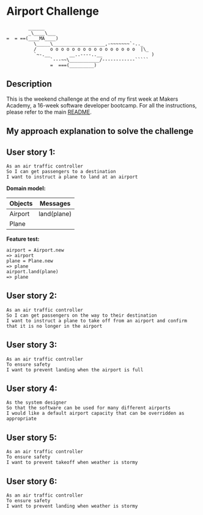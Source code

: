 Airport Challenge
=================

```
        ______
        _\____\___
=  = ==(____MA____)
          \_____\___________________,-~~~~~~~`-.._
          /     o o o o o o o o o o o o o o o o  |\_
          `~-.__       __..----..__                  )
                `---~~\___________/------------`````
                =  ===(_________)

```

Description
---------

This is the weekend challenge at the end of my first week at Makers Academy, a 16-week software developer bootcamp. For all the instructions, please refer to the main [README](https://github.com/AndreaDiotallevi/airport_challenge/blob/master/README.md).

My approach explanation to solve the challenge
-----

## User story 1:

```
As an air traffic controller 
So I can get passengers to a destination 
I want to instruct a plane to land at an airport
```

**Domain model:**

**Objects** | **Messages**
----------- | ---
Airport     | land(plane)
Plane       |

**Feature test:**

```
airport = Airport.new
=> airport
plane = Plane.new
=> plane
airport.land(plane)
=> plane
```

## User story 2:

```
As an air traffic controller 
So I can get passengers on the way to their destination 
I want to instruct a plane to take off from an airport and confirm that it is no longer in the airport
```

## User story 3:

```
As an air traffic controller 
To ensure safety 
I want to prevent landing when the airport is full 
```

## User story 4:

```
As the system designer
So that the software can be used for many different airports
I would like a default airport capacity that can be overridden as appropriate
```

## User story 5:

```
As an air traffic controller 
To ensure safety 
I want to prevent takeoff when weather is stormy 
```

## User story 6:

```
As an air traffic controller 
To ensure safety 
I want to prevent landing when weather is stormy 
```

